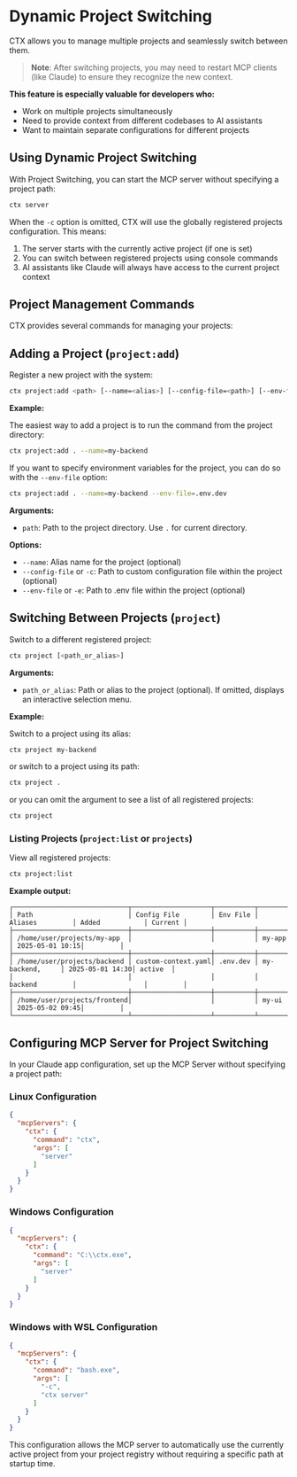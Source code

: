 # Dynamic Project Switching

CTX allows you to manage multiple projects and seamlessly switch between them.

> **Note**: After switching projects, you may need to restart MCP clients (like Claude) to ensure they
> recognize the new context.

**This feature is especially valuable for developers who:**

- Work on multiple projects simultaneously
- Need to provide context from different codebases to AI assistants
- Want to maintain separate configurations for different projects

## Using Dynamic Project Switching

With Project Switching, you can start the MCP server without specifying a project path:

```bash
ctx server
```

When the `-c` option is omitted, CTX will use the globally registered projects configuration. This means:

1. The server starts with the currently active project (if one is set)
2. You can switch between registered projects using console commands
3. AI assistants like Claude will always have access to the current project context

## Project Management Commands

CTX provides several commands for managing your projects:

## Adding a Project (`project:add`)

Register a new project with the system:

```bash
ctx project:add <path> [--name=<alias>] [--config-file=<path>] [--env-file=<path>]
```

**Example:**

The easiest way to add a project is to run the command from the project directory:

```bash
ctx project:add . --name=my-backend
```

If you want to specify environment variables for the project, you can do so with the `--env-file` option:

```bash
ctx project:add . --name=my-backend --env-file=.env.dev
```

**Arguments:**

- `path`: Path to the project directory. Use `.` for current directory.

**Options:**

- `--name`: Alias name for the project (optional)
- `--config-file` or `-c`: Path to custom configuration file within the project (optional)
- `--env-file` or `-e`: Path to .env file within the project (optional)

## Switching Between Projects (`project`)

Switch to a different registered project:

```bash
ctx project [<path_or_alias>]
```

**Arguments:**

- `path_or_alias`: Path or alias to the project (optional). If omitted, displays an interactive selection menu.

**Example:**

Switch to a project using its alias:

```bash
ctx project my-backend
```

or switch to a project using its path:

```bash
ctx project .
```

or you can omit the argument to see a list of all registered projects:

```bash
ctx project
```

### Listing Projects (`project:list` or `projects`)

View all registered projects:

```bash
ctx project:list
```

**Example output:**

```
┌─────────────────────────────┬────────────────────┬──────────┬─────────────────┬─────────────────┬─────────┐
│ Path                        │ Config File        │ Env File │ Aliases         │ Added           │ Current │
├─────────────────────────────┼────────────────────┼──────────┼─────────────────┼─────────────────┼─────────┤
│ /home/user/projects/my-app  │                    │          │ my-app          │ 2025-05-01 10:15│         │
├─────────────────────────────┼────────────────────┼──────────┼─────────────────┼─────────────────┼─────────┤
│ /home/user/projects/backend │ custom-context.yaml│ .env.dev │ my-backend,     │ 2025-05-01 14:30│ active  │
│                             │                    │          │ backend         │                 │         │
├─────────────────────────────┼────────────────────┼──────────┼─────────────────┼─────────────────┼─────────┤
│ /home/user/projects/frontend│                    │          │ my-ui           │ 2025-05-02 09:45│         │
└─────────────────────────────┴────────────────────┴──────────┴─────────────────┴─────────────────┴─────────┘
```

## Configuring MCP Server for Project Switching

In your Claude app configuration, set up the MCP Server without specifying a project path:

### Linux Configuration

```json
{
  "mcpServers": {
    "ctx": {
      "command": "ctx",
      "args": [
        "server"
      ]
    }
  }
}
```

### Windows Configuration

```json
{
  "mcpServers": {
    "ctx": {
      "command": "C:\\ctx.exe",
      "args": [
        "server"
      ]
    }
  }
}
```

### Windows with WSL Configuration

```json
{
  "mcpServers": {
    "ctx": {
      "command": "bash.exe",
      "args": [
        "-c",
        "ctx server"
      ]
    }
  }
}
```

This configuration allows the MCP server to automatically use the currently active project from your project registry
without requiring a specific path at startup time.
